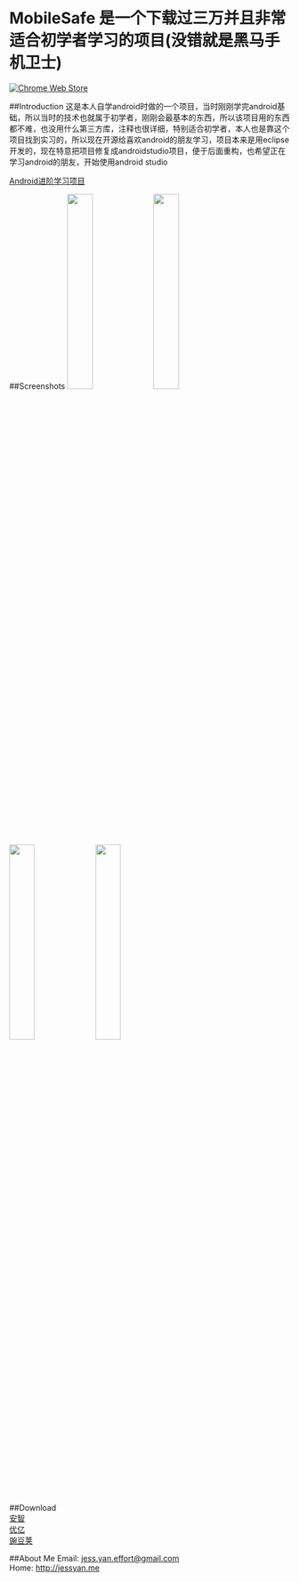 # MobileSafe 是一个下载过三万并且非常适合初学者学习的项目(没错就是黑马手机卫士)
[![Chrome Web Store](https://img.shields.io/chrome-web-store/stars/nimelepbpejjlbmoobocpfnjhihnpked.svg)]()

##Introduction
这是本人自学android时做的一个项目，当时刚刚学完android基础，所以当时的技术也就属于初学者，刚刚会最基本的东西，所以该项目用的东西都不难，也没用什么第三方库，注释也很详细，特别适合初学者，本人也是靠这个项目找到实习的，所以现在开源给喜欢android的朋友学习，项目本来是用eclipse开发的，现在特意把项目修复成androidstudio项目，便于后面重构，也希望正在学习android的朋友，开始使用android studio<br>

[Android进阶学习项目](https://github.com/JessYanCoding/MVPArms)<br>


##Screenshots
<img src="https://github.com/JessYanCoding/MobileSafe/raw/master/screenshots/Screenshot_2015-10-09-22-21-30.png" width="30%" height="30%">
<img src="https://github.com/JessYanCoding/MobileSafe/raw/master/screenshots/Screenshot_2015-10-09-22-21-56.png" width="30%" height="30%">
<img src="https://github.com/JessYanCoding/MobileSafe/raw/master/screenshots/Screenshot_2015-10-09-22-22-06.png" width="30%" height="30%">
<img src="https://github.com/JessYanCoding/MobileSafe/raw/master/screenshots/Screenshot_2015-10-09-22-21-37.png" width="30%" height="30%">


##Download  
[安智](http://www.anzhi.com/soft_2391883.html)<br>
[优亿](http://www.eoemarket.com/soft/761061.html)<br>
[豌豆荚](http://www.wandoujia.com/apps/com.jess.mobilesafe)<br>

##About Me
Email: jess.yan.effort@gmail.com<br>
Home: http://jessyan.me<br>
